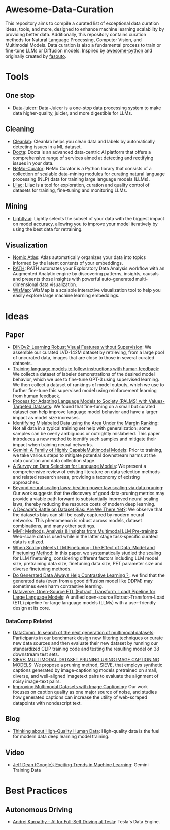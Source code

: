 # Awesome-Data-Curation
This repository aims to compile a curated list of exceptional data curation ideas, tools, and more, designed to enhance machine learning scalability by providing better data. Additionally, this repository contains curation methods for Natural Language Processing, Computer Vision, and Multimodal Models. Data curation is also a fundamental process to train or fine-tune LLMs or Diffusion models. Inspired by [awesome-python](https://github.com/vinta/awesome-python) and originally created by [fasouto](https://github.com/fasouto).


# Tools
## One stop
- [Data-juicer](https://github.com/alibaba/data-juicer): Data-Juicer is a one-stop data processing system to make data higher-quality, juicier, and more digestible for LLMs.

## Cleaning
- [Cleanlab](https://github.com/cleanlab/cleanlab): Cleanlab helps you clean data and labels by automatically detecting issues in a ML dataset. 
- [Docta](https://github.com/Docta-ai/docta): Docta is an advanced data-centric AI platform that offers a comprehensive range of services aimed at detecting and rectifying issues in your data.
- [NeMo-Curator](https://github.com/NVIDIA/NeMo-Curator): NeMo Curator is a Python library that consists of a collection of scalable data-mining modules for curating natural language processing (NLP) data for training large language models (LLMs).
- [Lilac](https://github.com/lilacai/lilac): Lilac is a tool for exploration, curation and quality control of datasets for training, fine-tuning and monitoring LLMs.

## Mining
- [Lightly.ai](https://www.lightly.ai/): Lightly selects the subset of your data with the biggest impact on model accuracy, allowing you to improve your model iteratively by using the best data for retraining.

## Visualization
- [Nomic Atlas](https://github.com/nomic-ai/nomic): Atlas automatically organizes your data into topics informed by the latent contents of your embeddings. 
- [RATH](https://github.com/Kanaries/Rath): RATH automates your Exploratory Data Analysis workflow with an Augmented Analytic engine by discovering patterns, insights, causals and presents those insights with powerful auto-generated multi-dimensional data visualization.
- [WizMap](https://github.com/poloclub/wizmap): WizMap is a scalable interactive visualization tool to help you easily explore large machine learning embeddings. 

# Ideas
## Paper
- [DINOv2: Learning Robust Visual Features without Supervision](https://arxiv.org/abs/2304.07193): We assemble our curated LVD-142M dataset by retrieving, from a large pool of uncurated data, images that
are close to those in several curated datasets. 
- [Training language models to follow instructions with human feedback](https://arxiv.org/abs/2203.02155): We collect a dataset of labeler demonstrations of the desired model behavior, which we use to fine-tune GPT-3 using supervised learning. We then collect a dataset of rankings of model outputs, which we use to further fine-tune this supervised model using reinforcement learning from human feedback.
- [Process for Adapting Language Models to Society (PALMS) with Values-Targeted Datasets](https://cdn.openai.com/palms.pdf): We found that fine-tuning on a small but curated dataset can help improve language model behavior and have a larger impact as model size increases. 
- [Identifying Mislabeled Data using the Area Under the Margin Ranking](https://arxiv.org/abs/2001.10528): Not all data in a typical training set help with generalization; some samples can be overly ambiguous or outrightly mislabeled. This paper introduces a new method to identify such samples and mitigate their impact when training neural networks. 
- [Gemini: A Family of Highly CapableMultimodal Models](https://arxiv.org/abs/2312.11805): Prior to training, we take various steps to mitigate potential downstream harms at the data curation and data collection stage.
- [A Survey on Data Selection for Language Models](https://arxiv.org/abs/2402.16827): We present a comprehensive review of existing literature on data selection methods and related research areas, providing a taxonomy of existing approaches. 
- [Beyond neural scaling laws: beating power law scaling via data pruning](https://proceedings.neurips.cc/paper_files/paper/2022/file/7b75da9b61eda40fa35453ee5d077df6-Paper-Conference.pdf):  Our work suggests that the discovery of good data-pruning metrics may provide a viable path forward to substantially improved neural scaling laws, thereby reducing the resource costs of modern deep learning.
- [A Decade's Battle on Dataset Bias: Are We There Yet?](https://arxiv.org/pdf/2403.08632.pdf): We observe that the datasets bias can still be easily captured by modern neural networks. This phenomenon is robust across models, dataset combinations, and many other settings.
- [MM1: Methods, Analysis & Insights from Multimodal LLM Pre-training](https://arxiv.org/pdf/2403.09611.pdf): Web-scale data is used while in the latter stage task-specific curated data is utilized.
- [When Scaling Meets LLM Finetuning: The Effect of Data, Model and Finetuning Method](https://arxiv.org/pdf/2402.17193v1.pdf): In this paper, we systematically studied the scaling for LLM finetuning, considering different factors including LLM model size, pretraining data size, finetuning data size, PET parameter size and diverse finetuning methods.
- [Do Generated Data Always Help Contrastive Learning？](https://github.com/PKU-ML/adainf): we find that the generated data (even from a good diffusion model like DDPM) may sometimes even harm contrastive learning.
- [Dataverse: Open-Source ETL (Extract, Transform, Load) Pipeline for Large Language Models](https://arxiv.org/pdf/2403.19340.pdf): A unified open-source Extract-Transform-Load (ETL) pipeline for large language models (LLMs) with a user-friendly design at its core.
### DataComp Related
- [DataComp: In search of the next generation of multimodal datasets](https://arxiv.org/abs/2304.14108): Participants in our benchmark design new filtering techniques or curate new data sources and then evaluate their new dataset by running our standardized CLIP training code and testing the resulting model on 38 downstream test sets. 
- [SIEVE: MULTIMODAL DATASET PRUNING USING IMAGE CAPTIONING MODELS](https://arxiv.org/abs/2310.02110): We propose a pruning method, SIEVE, that employs synthetic captions generated by image-captioning models pretrained on small, diverse, and well-aligned imagetext pairs to evaluate the alignment of noisy image-text pairs.
- [Improving Multimodal Datasets with Image Captioning](https://arxiv.org/abs/2307.10350): Our work focuses on caption quality as one major source of noise, and studies how generated captions can increase the utility of web-scraped datapoints with nondescript text. 

## Blog
- [Thinking about High-Quality Human Data](https://lilianweng.github.io/posts/2024-02-05-human-data-quality/): High-quality data is the fuel for modern data deep learning model training.

## Video
- [Jeff Dean (Google): Exciting Trends in Machine Learning](https://youtu.be/oSCRZkSQ1CE?si=si2pH8hPxUm872rh&t=1874): Gemini Training Data

# Best Practices

## Autonomous Driving
- [Andrej Karpathy - AI for Full-Self Driving at Tesla](https://youtu.be/hx7BXih7zx8?si=13W7_rVHJhgYcLY3&t=660): Tesla's Data Engine.